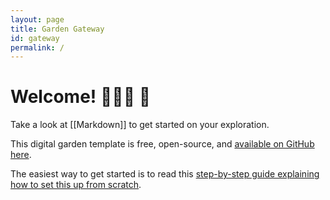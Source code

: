 ```yaml
---
layout: page
title: Garden Gateway
id: gateway
permalink: /
---
```


# Welcome! 🧑🏻‍🌾 🌱

Take a look at [[Markdown]] to get started on your exploration.

This digital garden template is free, open-source, and [available on GitHub here](https://github.com/maximevaillancourt/digital-garden-jekyll-template).

The easiest way to get started is to read this [step-by-step guide explaining how to set this up from scratch](https://maximevaillancourt.com/blog/setting-up-your-own-digital-garden-with-jekyll).
